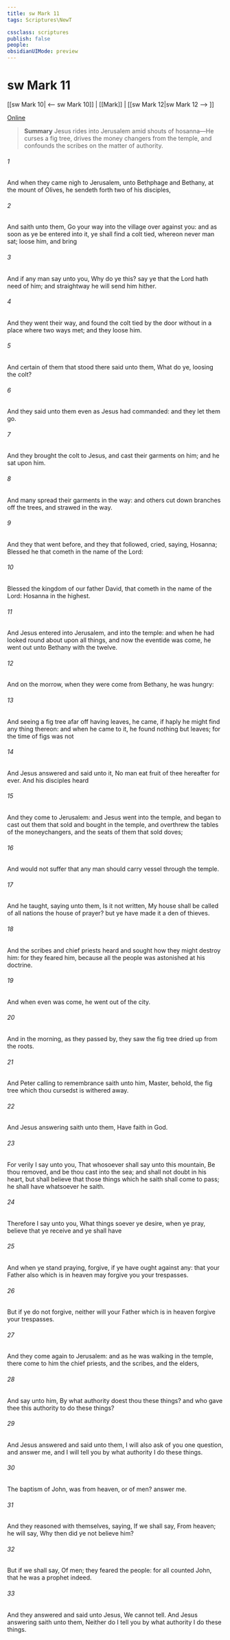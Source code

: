 ```yaml
---
title: sw Mark 11
tags: Scriptures\NewT

cssclass: scriptures
publish: false
people:
obsidianUIMode: preview
---
```


# sw Mark 11
[[sw Mark 10| <-- sw Mark 10]] | [[Mark]] | [[sw Mark 12|sw Mark 12 --> ]]

[Online](https://churchofjesuschrist.org/study/scriptures/nt/mark/11?lang=eng)

> __Summary__
Jesus rides into Jerusalem amid shouts of hosanna—He curses a fig tree, drives the money changers from the temple, and confounds the scribes on the matter of authority.

###### 1 
And when they came nigh to Jerusalem, unto Bethphage and Bethany, at the mount of Olives, he sendeth forth two of his disciples,

###### 2 
And saith unto them, Go your way into the village over against you: and as soon as ye be entered into it, ye shall find a colt tied, whereon never man sat; loose him, and bring 

###### 3 
And if any man say unto you, Why do ye this? say ye that the Lord hath need of him; and straightway he will send him hither.

###### 4 
And they went their way, and found the colt tied by the door without in a place where two ways met; and they loose him.

###### 5 
And certain of them that stood there said unto them, What do ye, loosing the colt?

###### 6 
And they said unto them even as Jesus had commanded: and they let them go.

###### 7 
And they brought the colt to Jesus, and cast their garments on him; and he sat upon him.

###### 8 
And many spread their garments in the way: and others cut down branches off the trees, and strawed  in the way.

###### 9 
And they that went before, and they that followed, cried, saying, Hosanna; Blessed  he that cometh in the name of the Lord:

###### 10 
Blessed  the kingdom of our father David, that cometh in the name of the Lord: Hosanna in the highest.

###### 11 
And Jesus entered into Jerusalem, and into the temple: and when he had looked round about upon all things, and now the eventide was come, he went out unto Bethany with the twelve.

###### 12 
And on the morrow, when they were come from Bethany, he was hungry:

###### 13 
And seeing a fig tree afar off having leaves, he came, if haply he might find any thing thereon: and when he came to it, he found nothing but leaves; for the time of figs was not 

###### 14 
And Jesus answered and said unto it, No man eat fruit of thee hereafter for ever. And his disciples heard 

###### 15 
And they come to Jerusalem: and Jesus went into the temple, and began to cast out them that sold and bought in the temple, and overthrew the tables of the moneychangers, and the seats of them that sold doves;

###### 16 
And would not suffer that any man should carry  vessel through the temple.

###### 17 
And he taught, saying unto them, Is it not written, My house shall be called of all nations the house of prayer? but ye have made it a den of thieves.

###### 18 
And the scribes and chief priests heard  and sought how they might destroy him: for they feared him, because all the people was astonished at his doctrine.

###### 19 
And when even was come, he went out of the city.

###### 20 
And in the morning, as they passed by, they saw the fig tree dried up from the roots.

###### 21 
And Peter calling to remembrance saith unto him, Master, behold, the fig tree which thou cursedst is withered away.

###### 22 
And Jesus answering saith unto them, Have faith in God.

###### 23 
For verily I say unto you, That whosoever shall say unto this mountain, Be thou removed, and be thou cast into the sea; and shall not doubt in his heart, but shall believe that those things which he saith shall come to pass; he shall have whatsoever he saith.

###### 24 
Therefore I say unto you, What things soever ye desire, when ye pray, believe that ye receive  and ye shall have 

###### 25 
And when ye stand praying, forgive, if ye have ought against any: that your Father also which is in heaven may forgive you your trespasses.

###### 26 
But if ye do not forgive, neither will your Father which is in heaven forgive your trespasses.

###### 27 
And they come again to Jerusalem: and as he was walking in the temple, there come to him the chief priests, and the scribes, and the elders,

###### 28 
And say unto him, By what authority doest thou these things? and who gave thee this authority to do these things?

###### 29 
And Jesus answered and said unto them, I will also ask of you one question, and answer me, and I will tell you by what authority I do these things.

###### 30 
The baptism of John, was  from heaven, or of men? answer me.

###### 31 
And they reasoned with themselves, saying, If we shall say, From heaven; he will say, Why then did ye not believe him?

###### 32 
But if we shall say, Of men; they feared the people: for all  counted John, that he was a prophet indeed.

###### 33 
And they answered and said unto Jesus, We cannot tell. And Jesus answering saith unto them, Neither do I tell you by what authority I do these things.

